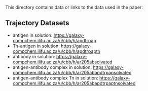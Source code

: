This directory contains data or links to the data used in the paper:



## Trajectory Datasets

- antigen in solution: https://galaxy-compchem.ilifu.ac.za/u/cbb/h/apdtrpap
- Tn-antigen in solution: https://galaxy-compchem.ilifu.ac.za/u/cbb/h/apdtrpaptn
- antibody in solution: https://galaxy-compchem.ilifu.ac.za/u/cbb/h/ar205absolvated
- antigen-antibody complex in solution: https://galaxy-compchem.ilifu.ac.za/u/cbb/h/ar205abapdtrpapsolvated
- antigen-antibody complex Tn in solution: https://galaxy-compchem.ilifu.ac.za/u/cbb/h/ar205abapdtrpaptnsolvated
